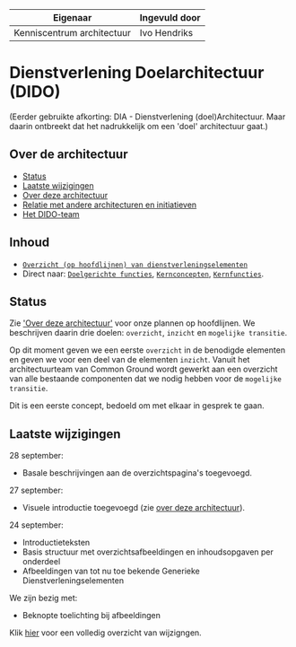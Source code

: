 | Eigenaar | Ingevuld door |
| --- | --- |
| Kenniscentrum architectuur | Ivo Hendriks |

# Dienstverlening Doelarchitectuur (DIDO)

(Eerder gebruikte afkorting: DIA - Dienstverlening (doel)Architectuur. Maar daarin ontbreekt dat het nadrukkelijk om een 'doel' architectuur gaat.)

## Over de architectuur

- [Status](#status)
- [Laatste wijzigingen](#laatste-wijzigingen)
- [Over deze architectuur](over_deze_architectuur.md)
- [Relatie met andere architecturen en initiatieven](relatie_met_andere_architecturen_en_initiatieven.md)
- [Het DIDO-team](het_dido_team.md)

## Inhoud

- [`Overzicht (op hoofdlijnen) van dienstverleningselementen`](./content/index.md)
- Direct naar: [`Doelgerichte functies`](./doelgerichte-functies/index.md), [`Kernconcepten`](./kernconcepten/index.md), [`Kernfuncties`](./kernfuncties/index.md).

## Status

Zie ['Over deze architectuur'](over_deze_architectuur.md) voor onze plannen op hoofdlijnen. We beschrijven daarin drie doelen: `overzicht`, `inzicht` en `mogelijke transitie`.

Op dit moment geven we een eerste `overzicht` in de benodigde elementen en geven we voor een deel van de elementen `inzicht`. Vanuit het architectuurteam van Common Ground wordt gewerkt aan een overzicht van alle bestaande componenten dat we nodig hebben voor de `mogelijke transitie`.

Dit is een eerste concept, bedoeld om met elkaar in gesprek te gaan.

## Laatste wijzigingen

28 september:

- Basale beschrijvingen aan de overzichtspagina's toegevoegd.

27 september:

- Visuele introductie toegevoegd (zie [over deze architectuur](over_deze_architectuur.md)).

24 september:

- Introductieteksten
- Basis structuur met overzichtsafbeeldingen en inhoudsopgaven per onderdeel
- Afbeeldingen van tot nu toe bekende Generieke Dienstverleningselementen

We zijn bezig met:

- Beknopte toelichting bij afbeeldingen

Klik [hier](change_log.md) voor een volledig overzicht van wijzigngen.
